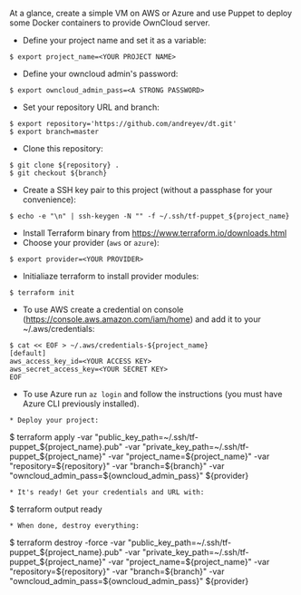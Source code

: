 At a glance, create a simple VM on AWS or Azure and use Puppet to deploy some Docker containers to provide OwnCloud server.

* Define your project name and set it as a variable:
```
$ export project_name=<YOUR PROJECT NAME>
```
* Define your owncloud admin's password:
```
$ export owncloud_admin_pass=<A STRONG PASSWORD>
```
* Set your repository URL and branch:
```
$ export repository='https://github.com/andreyev/dt.git'
$ export branch=master
```
* Clone this repository:
```
$ git clone ${repository} .
$ git checkout ${branch}
```
* Create a SSH key pair to this project (without a passphase for your convenience):
```
$ echo -e "\n" | ssh-keygen -N "" -f ~/.ssh/tf-puppet_${project_name}
```
* Install Terraform binary from https://www.terraform.io/downloads.html
* Choose your provider (`aws` or `azure`):
```
$ export provider=<YOUR PROVIDER>
```
* Initialiaze terraform to install provider modules:
```
$ terraform init
```
* To use AWS create a credential on console (https://console.aws.amazon.com/iam/home) and add it to your ~/.aws/credentials:
```
$ cat << EOF > ~/.aws/credentials-${project_name}
[default]
aws_access_key_id=<YOUR ACCESS KEY>
aws_secret_access_key=<YOUR SECRET KEY>
EOF
```
* To use Azure run `az login` and follow the instructions (you must have Azure CLI previously installed).
```
* Deploy your project:
```
$ terraform apply -var "public_key_path=~/.ssh/tf-puppet_${project_name}.pub" -var "private_key_path=~/.ssh/tf-puppet_${project_name}"  -var "project_name=${project_name}" -var "repository=${repository}" -var "branch=${branch}" -var "owncloud_admin_pass=${owncloud_admin_pass}" ${provider}
```
* It's ready! Get your credentials and URL with:
```
$ terraform output ready
```
* When done, destroy everything:
```
$ terraform destroy -force -var "public_key_path=~/.ssh/tf-puppet_${project_name}.pub" -var "private_key_path=~/.ssh/tf-puppet_${project_name}"  -var "project_name=${project_name}" -var "repository=${repository}" -var "branch=${branch}" -var "owncloud_admin_pass=${owncloud_admin_pass}" ${provider}
```
